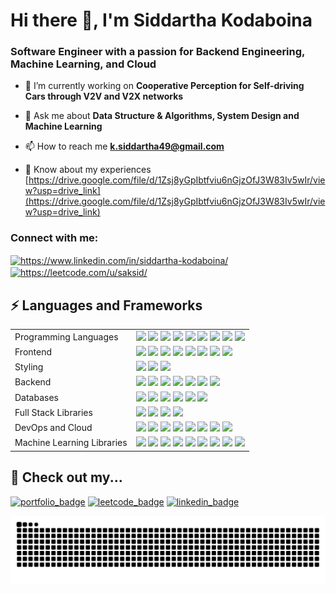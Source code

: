 <h1 align="left">Hi there 👋, I'm Siddartha Kodaboina</h1>
<h3 align="left">Software Engineer with a passion for Backend Engineering, Machine Learning, and Cloud</h3>

- 🌱 I’m currently working on **Cooperative Perception for Self-driving Cars through V2V and V2X networks**
  
- 💬 Ask me about **Data Structure & Algorithms, System Design and Machine Learning**

- 📫 How to reach me **k.siddartha49@gmail.com**

- 📄 Know about my experiences [https://drive.google.com/file/d/1Zsj8yGpIbtfviu6nGjzOfJ3W83Iv5wIr/view?usp=drive_link](https://drive.google.com/file/d/1Zsj8yGpIbtfviu6nGjzOfJ3W83Iv5wIr/view?usp=drive_link)

<h3 align="left">Connect with me:</h3>
<p align="left">
<a href="https://www.linkedin.com/in/siddartha-kodaboina/" target="blank"><img align="center" src="https://raw.githubusercontent.com/rahuldkjain/github-profile-readme-generator/master/src/images/icons/Social/linked-in-alt.svg" alt="https://www.linkedin.com/in/siddartha-kodaboina/" height="30" width="40" /></a>
<a href="https://leetcode.com/u/saksid/" target="blank"><img align="center" src="https://raw.githubusercontent.com/rahuldkjain/github-profile-readme-generator/master/src/images/icons/Social/leet-code.svg" alt="https://leetcode.com/u/saksid/" height="30" width="40" /></a>
</p>

## ⚡ Languages and Frameworks
<table>
  <tr>
    <td>Programming Languages</td>
    <td>
      <img src="https://img.shields.io/badge/C-%2300599C.svg?style=flat-square&logo=c&logoColor=white"/>
      <img src="https://img.shields.io/badge/C++-%2300599C.svg?style=flat-square&logo=c%2B%2B&logoColor=white"/>
      <img src="https://img.shields.io/badge/Java-%23ED8B00.svg?style=flat-square&logo=openjdk&logoColor=white"/>
      <img src="https://img.shields.io/badge/Python-3670A0?style=flat-square&logo=python&logoColor=ffdd54"/>
      <img src="https://img.shields.io/badge/JavaScript-%23323330.svg?style=flat-square&logo=javascript&logoColor=%23F7DF1E"/>
      <img src="https://img.shields.io/badge/Dart-0175C2.svg?style=flat-square&logo=dart&logoColor=white"/>
      <img src="https://img.shields.io/badge/PHP-777BB4?styleflat-square&logo=php&logoColor=white"/>
      <img src="https://img.shields.io/badge/typescript-%23007ACC.svg?style=flat-square&logo=typescript&logoColor=white"/>
      <img src="https://img.shields.io/badge/Haskell-%235D4F7A.svg?style=flat-square&logo=haskell&logoColor=white"/>
    </td>
  </tr>
  <tr>
    <td>Frontend</td>
    <td>
      <img src="https://img.shields.io/badge/React-%2320232a.svg?style=flat-square&logo=react&logoColor=%2361DAFB"/>
      <img src="https://img.shields.io/badge/Angular-%23DD0031.svg?style=flat-square&logo=angular&logoColor=white"/>
      <img src="https://img.shields.io/badge/Vite-%23646CFF.svg?style=flat-square&logo=vite&logoColor=white"/>
      <img src="https://img.shields.io/badge/Next.js-000000?style=flat-square&logo=next.js&logoColor=white"/>
      <img src="https://img.shields.io/badge/Gatsby-%23663399.svg?style=flat-square&logo=gatsby&logoColor=white"/>
      <img src="https://img.shields.io/badge/Vue.js-%2335495e.svg?style=flat-square&logo=vuedotjs&logoColor=%234FC08D"/>
      <img src="https://img.shields.io/badge/Nuxt.js-00C58E.svg?style=flat-square&logo=nuxtdotjs&logoColor=white"/>
      <img src="https://img.shields.io/badge/HTML5-%23E34F26.svg?style=flat-square&logo=html5&logoColor=white"/>
    </td>
  </tr>
  <tr>
    <td>Styling</td>
    <td>
      <img src="https://img.shields.io/badge/Tailwind-38B2AC.svg?style=flat-square&logo=tailwind-css&logoColor=white"/>
      <img src="https://img.shields.io/badge/MaterialUI-0081CB.svg?style=flat-square&logo=MUI&logoColor=white"/>
      <img src="https://img.shields.io/badge/CSS3-%231572B6.svg?style=flat-square&logo=css3&logoColor=white"/>
    </td>
  </tr>
  <tr>
    <td>Backend</td>
    <td>
      <img src="https://img.shields.io/badge/Node.js-%23339933.svg?style=flat-square&logo=node.js&logoColor=white"/>
      <img src="https://img.shields.io/badge/express.js-%23404d59.svg?style=flat-square&logo=express&logoColor=%2361DAFB">
      <img src="https://img.shields.io/badge/Flask-%23000000.svg?style=flat-square&logo=flask&logoColor=white"/>
      <img src="https://img.shields.io/badge/FastAPI-009688?style=flat-square&logo=fastapi&logoColor=white"/>
      <img src="https://img.shields.io/badge/Django-%23092E20.svg?style=flat-square&logo=django&logoColor=white"/>
      <img src="https://img.shields.io/badge/Spring%20Boot-%236DB33F.svg?style=flat-square&logo=spring-boot&logoColor=white"/>
      <img src="https://img.shields.io/badge/Postman-%23FF6C37.svg?style=flat-square&logo=postman&logoColor=white"/>
    </td>
  </tr>
  <tr>
    <td>Databases</td>
    <td>
      <img src="https://img.shields.io/badge/MySQL-%234479A1.svg?style=flat-square&logo=mysql&logoColor=white"/>
      <img src="https://img.shields.io/badge/MongoDB-%234ea94b.svg?style=flat-square&logo=mongodb&logoColor=white"/>
      <img src="https://img.shields.io/badge/Firebase-%23039BE5.svg?style=flat-square&logo=firebase"/>
      <img src="https://img.shields.io/badge/PostgreSQL-%23336791.svg?style=flat-square&logo=postgresql&logoColor=white"/>
      <img src="https://img.shields.io/badge/Milvus-34A167?style=flat-square&logo=milvus&logoColor=white"/>
      <img src="https://img.shields.io/badge/Redis-%23DC382D.svg?style=flat-square&logo=redis&logoColor=white"/>
    </td>
  </tr>
  <tr>
    <td>Full Stack Libraries</td>
    <td>
      <img src="https://img.shields.io/badge/Socket.IO-%23010101.svg?style=flat-square&logo=socketdotio&logoColor=white"/>
      <img src="https://img.shields.io/badge/React%20Testing%20Library-%23CC6699.svg?style=flat-square&logo=testing-library&logoColor=white"/>
      <img src="https://img.shields.io/badge/Jest-C21325?style=flat-square&logo=jest&logoColor=white"/>
      <img src="https://img.shields.io/badge/OpenAPI-6BA539?style=flat-square&logo=openapi-initiative&logoColor=white"/>
    </td>
  </tr>
    <tr>
    <td>DevOps and Cloud</td>
    <td>
      <img src="https://img.shields.io/badge/AWS-%23232F3E.svg?style=flat-square&logo=amazon-aws&logoColor=white"/>
      <img src="https://img.shields.io/badge/GCP-%234285F4.svg?style=flat-square&logo=google-cloud&logoColor=white"/>
      <img src="https://img.shields.io/badge/Azure-%230072C6.svg?style=flat-square&logo=microsoftazure&logoColor=white"/>
      <img src="https://img.shields.io/badge/Jenkins-%23D24939.svg?style=flat-square&logo=jenkins&logoColor=white"/>
      <img src="https://img.shields.io/badge/Docker-%232496ED.svg?style=flat-square&logo=docker&logoColor=white"/>
      <img src="https://img.shields.io/badge/Kubernetes-%23326CE5.svg?style=flat-square&logo=kubernetes&logoColor=white"/>
      <img src="https://img.shields.io/badge/Terraform-%235835CC.svg?style=flat-square&logo=terraform&logoColor=white"/>
      <img src="https://img.shields.io/badge/Prometheus-%23E6522C.svg?style=flat-square&logo=prometheus&logoColor=white"/>
    </td>
  </tr>
  <tr>
    <td>Machine Learning Libraries</td>
    <td>
      <img src="https://img.shields.io/badge/Keras-D00000.svg?style=flat-square&logo=keras&logoColor=white"/>
      <img src="https://img.shields.io/badge/TensorFlow-%23FF6F00.svg?style=flat-square&logo=tensorflow&logoColor=white"/>
      <img src="https://img.shields.io/badge/OpenCV-%235C3EE8.svg?style=flat-square&logo=opencv&logoColor=white"/>
      <img src="https://img.shields.io/badge/Pandas-150458?style=flat-square&logo=pandas&logoColor=white"/>
      <img src="https://img.shields.io/badge/Numpy-013243?style=flat-square&logo=numpy&logoColor=white"/>
      <img src="https://img.shields.io/badge/Seaborn-4C4C4C?style=flat-square&logo=seaborn&logoColor=white"/>
      <img src="https://img.shields.io/badge/Scikit%20Learn-F7931E.svg?style=flat-square&logo=scikit-learn&logoColor=white"/>
      <img src="https://img.shields.io/badge/D3.js-F9A03C.svg?style=flat-square&logo=d3dotjs&logoColor=white"/>
      <img src="https://img.shields.io/badge/Matplotlib-013220?style=flat-square&logo=matplotlib&logoColor=white"/>
     </td>
  </tr>
</table>

## 👀 Check out my...

[![portfolio_badge]](https://kodaboina.com/)
[![leetcode_badge]](https://leetcode.com/u/saksid/)
[![linkedin_badge]](https://www.linkedin.com/in/siddartha-kodaboina/)

<img src="https://raw.githubusercontent.com/Siddartha-Kodaboina/Siddartha-Kodaboina/output/snake.svg" alt="Snake animation" />


<!-- Badges -->
[portfolio_badge]: https://img.shields.io/badge/Portfolio%20Website-%230077B5.svg?style=flat-square&logo=buffer&logoColor=white
[linkedin_badge]: https://img.shields.io/badge/LinkedIn-%230077B5.svg?style=flat-square&logo=linkedin&logoColor=white
[leetcode_badge]: https://img.shields.io/badge/LeetCode-FFA116?style=flat-square&logo=LeetCode&logoColor=white

